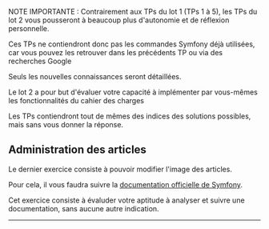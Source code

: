 NOTE IMPORTANTE :
Contrairement aux TPs du lot 1 (TPs 1 à 5), les TPs du lot 2 vous pousseront à beaucoup plus d'autonomie et de réflexion personnelle.

Ces TPs ne contiendront donc pas les commandes Symfony déjà utilisées, car vous pouvez les retrouver dans les précédents TP ou via des recherches Google

Seuls les nouvelles connaissances seront détaillées.

Le lot 2 a pour but d'évaluer votre capacité à implémenter par vous-mêmes les fonctionnalités du cahier des charges

Les TPs contiendront tout de mêmes des indices des solutions possibles, mais sans vous donner la réponse.

## Administration des articles

Le dernier exercice consiste à pouvoir modifier l'image des articles.

Pour cela, il vous faudra suivre la [documentation officielle de Symfony](https://symfony.com/doc/current/controller/upload_file.html).

Cet exercice consiste à évaluder votre aptitude à analyser et suivre une documentation, sans aucune autre indication.

___

